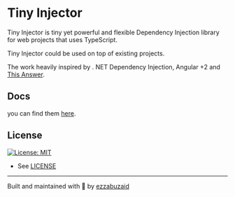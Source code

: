 # Tiny Injector

Tiny Injector is tiny yet powerful and flexible Dependency Injection library for web projects that uses TypeScript.

Tiny Injector could be used on top of existing projects.
 
The work heavily inspired by . NET Dependency Injection, Angular +2 and [This Answer](https://stackoverflow.com/a/48187842/10415423).

## Docs

you can find them [here](https://docs.page/ezzabuzaid/tiny-injector).

## License

[![License: MIT](https://img.shields.io/badge/License-MIT-green.svg)](https://opensource.org/licenses/MIT)

* See [LICENSE](/LICENSE)

---

Built and maintained with 💛 by [ezzabuzaid](https://github.com/ezzabuzaid)
 
